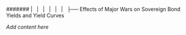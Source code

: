 ####### |   |   |   |   |   |   ├── Effects of Major Wars on Sovereign Bond Yields and Yield Curves

*Add content here*